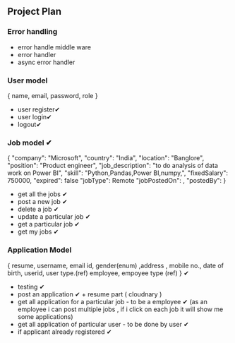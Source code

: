 ## Project Plan
### Error handling
- error handle middle ware
- error handler
- async error handler

### User model
{ name, email, password, role }
- user register✔
- user login✔
- logout✔

### Job model ✔

{
    "company": "Microsoft",
    "country": "India",
    "location": "Banglore",
    "position": "Product engineer",
    "job_description": "to do analysis of data work on Power BI",
    "skill": "Python,Pandas,Power BI,numpy,",
    "fixedSalary": 750000,
    "expired": false
    "jobType": Remote
    "jobPostedOn": ,
    "postedBy":
} 

- get all the jobs ✔
- post a new job ✔
- delete a job ✔
- update a particular job ✔
- get a particular job ✔
- get my jobs ✔

### Application Model
{
  resume,
  username, email id, gender(enum) ,address , mobile no., date of birth,
  userid, user type.(ref)
  employee, empoyee type (ref)
} ✔

- testing ✔
- post an application ✔  + resume part ( cloudnary )
- get all application for a particular job - to be a employee  ✔
 (as an employee i can post multiple jobs , if i click on each job it will show me some   applications)
- get all application of particular user - to be done by user  ✔
- if applicant already registered ✔

